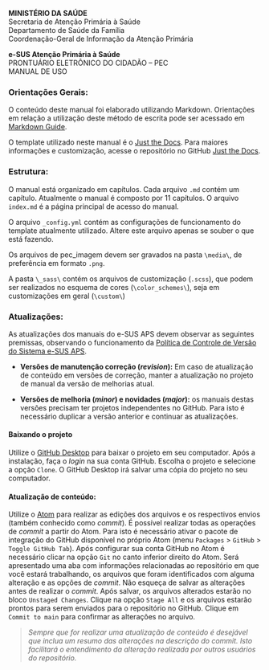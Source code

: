 **MINISTÉRIO DA SAÚDE**<br>
Secretaria de Atenção Primária à Saúde<br>
Departamento de Saúde da Família<br>
Coordenação-Geral de Informação da Atenção Primária<br>

**e-SUS Atenção Primária à Saúde**<br>
PRONTUÁRIO ELETRÔNICO DO CIDADÃO – PEC<br>
MANUAL DE USO<br>

### Orientações Gerais:

O conteúdo deste manual foi elaborado utilizando Markdown. Orientações em relação a utilização deste método de escrita pode ser acessado em [Markdown Guide](https://www.markdownguide.org/basic-syntax/).

O template utilizado neste manual é o [Just the Docs](https://pmarsceill.github.io/just-the-docs/). Para maiores informações e customização, acesse o repositório no GitHub [Just the Docs](https://github.com/pmarsceill/just-the-docs).

### Estrutura:

O manual está organizado em capítulos. Cada arquivo `.md` contém um capítulo. Atualmente o manual é composto por 11 capítulos. O arquivo `index.md` é a página principal de acesso do manual.

O arquivo `_config.yml` contém as configurações de funcionamento do template atualmente utilizado. Altere este arquivo apenas se souber o que está fazendo.

Os arquivos de pec_imagem devem ser gravados na pasta `\media\`, de preferência em formato `.png`.

A pasta `\_sass\` contém os arquivos de customização (`.scss`), que podem ser realizados no esquema de cores (`\color_schemes\`), seja em customizações em geral (`\custom\`)

### Atualizações:

As atualizações dos manuais do e-SUS APS devem observar as seguintes premissas, observando o funcionamento da [Política de Controle de Versão do Sistema e-SUS APS](https://cgiap-saps.github.io/e-SUS-APS-v.4.1/00_base_conceitual/#2-pol%C3%ADtica-de-controle-de-vers%C3%A3o-do-sistema-e-sus-aps).

- **Versões de manutenção correção (*revision*):** Em caso de atualização de conteúdo em versões de correção, manter a atualização no projeto de manual da versão de melhorias atual.

- **Versões de melhoria (*minor*) e novidades (*major*):** os manuais destas versões precisam ter projetos independentes no GitHub. Para isto é necessário duplicar a versão anterior e continuar as atualizações.

#### Baixando o projeto
Utilize o [GitHub Desktop](https://desktop.github.com/) para baixar o projeto em seu computador. Após a instalação, faça o *login* na sua conta GitHub. Escolha o projeto e selecione a opção `Clone`. O GitHub Desktop irá salvar uma cópia do projeto no seu computador.

#### Atualização de conteúdo:

Utilize o [Atom](https://atom.io/) para realizar as edições dos arquivos e os respectivos envios (também conhecido como *commit*). É possível realizar todas as operações de *commit* a partir do Atom. Para isto é necessário ativar o pacote de integração do GitHub disponível no próprio Atom (menu `Packages` > `GitHub` > `Toggle GitHub Tab`). Após configurar sua conta GitHub no Atom é necessário clicar na opção `Git` no canto inferior direito do Atom. Será apresentado uma aba com informações relacionadas ao repositório em que você estará trabalhando, os arquivos que foram identificados com alguma alteração e as opções de *commit*. Não esqueça de salvar as alterações antes de realizar o *commit*. Após salvar, os arquivos alterados estarão no bloco `Unstaged Changes`. Clique na opção `Stage All` e os arquivos estarão prontos para serem enviados para o repositório no GitHub. Clique em `Commit to main` para confirmar as alterações no arquivo.

> *Sempre que for realizar uma atualização de conteúdo é desejável que inclua um resumo das alterações na descrição do commit. Isto facilitará o entendimento da alteração realizada por outros usuários do repositório.*
